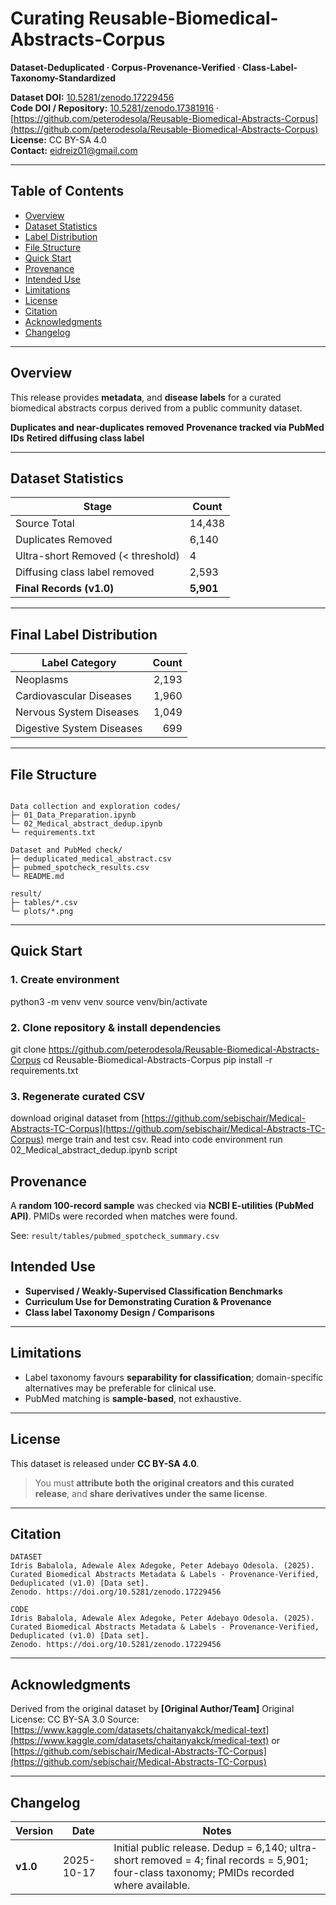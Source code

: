 # Curating Reusable-Biomedical-Abstracts-Corpus

**Dataset-Deduplicated · Corpus-Provenance-Verified · Class-Label-Taxonomy-Standardized**

**Dataset DOI:** [10.5281/zenodo.17229456](https://doi.org/10.5281/zenodo.17229456)  
**Code DOI / Repository:** [10.5281/zenodo.17381916](https://doi.org/10.5281/zenodo.17381916) · [https://github.com/peterodesola/Reusable-Biomedical-Abstracts-Corpus](https://github.com/peterodesola/Reusable-Biomedical-Abstracts-Corpus)  
**License:** CC BY-SA 4.0  
**Contact:** eidreiz01@gmail.com 

---

## Table of Contents

- [Overview](#Overview)
- [Dataset Statistics](#Dataset-Statistics)
- [Label Distribution](#Label-Distribution)
- [File Structure](#File-Structure)
- [Quick Start](#Quick-Start)
- [Provenance](#Provenance)
- [Intended Use](#Intended-Use)
- [Limitations](#Limitations)
- [License](#License)
- [Citation](#Citation)
- [Acknowledgments](#Acknowledgments)
- [Changelog](#Changelog)

---

## Overview

This release provides **metadata**, and **disease labels** for a curated biomedical abstracts corpus derived from a public community dataset.

 **Duplicates and near-duplicates removed** 
 **Provenance tracked via PubMed IDs** 
 **Retired diffusing class label**  

---

## Dataset Statistics

| Stage                                  | Count  |
|----------------------------------------|--------|
| Source Total                           | 14,438 |
| Duplicates Removed                     | 6,140  |
| Ultra-short Removed (< threshold)      | 4      |
| Diffusing class label removed          | 2,593  |
| **Final Records (v1.0)**               | **5,901** |

---

## Final Label Distribution

| Label Category              | Count |
|-----------------------------|------:|
| Neoplasms                   | 2,193 |
| Cardiovascular Diseases     | 1,960 |
| Nervous System Diseases     | 1,049 |
| Digestive System Diseases   | 699   |

---

## File Structure

```

Data collection and exploration codes/
├─ 01_Data_Preparation.ipynb       
└─ 02_Medical_abstract_dedup.ipynb        
└─ requirements.txt        

Dataset and PubMed check/
├─ deduplicated_medical_abstract.csv
├─ pubmed_spotcheck_results.csv
└─ README.md                 

result/
├─ tables/*.csv              
└─ plots/*.png               

```

---

## Quick Start


### 1. Create environment
python3 -m venv venv
source venv/bin/activate

### 2. Clone repository & install dependencies
git clone https://github.com/peterodesola/Reusable-Biomedical-Abstracts-Corpus
cd Reusable-Biomedical-Abstracts-Corpus
pip install -r requirements.txt

### 3. Regenerate curated CSV 
download original dataset from [https://github.com/sebischair/Medical-Abstracts-TC-Corpus](https://github.com/sebischair/Medical-Abstracts-TC-Corpus)
merge train and test csv. Read into code environment
run 02_Medical_abstract_dedup.ipynb script


## Provenance

A **random 100-record sample** was checked via **NCBI E-utilities (PubMed API)**. PMIDs were recorded when matches were found.

See: `result/tables/pubmed_spotcheck_summary.csv`


## Intended Use

* **Supervised / Weakly-Supervised Classification Benchmarks**
* **Curriculum Use for Demonstrating Curation & Provenance**
* **Class label Taxonomy Design / Comparisons**

---

## Limitations

* Label taxonomy favours **separability for classification**; domain-specific alternatives may be preferable for clinical use.
* PubMed matching is **sample-based**, not exhaustive.

---

## License

This dataset is released under **CC BY-SA 4.0**.

> You must **attribute both the original creators and this curated release**, and **share derivatives under the same license**.

---

## Citation

```
DATASET
Idris Babalola, Adewale Alex Adegoke, Peter Adebayo Odesola. (2025).
Curated Biomedical Abstracts Metadata & Labels - Provenance-Verified, Deduplicated (v1.0) [Data set].
Zenodo. https://doi.org/10.5281/zenodo.17229456

CODE
Idris Babalola, Adewale Alex Adegoke, Peter Adebayo Odesola. (2025).
Curated Biomedical Abstracts Metadata & Labels - Provenance-Verified, Deduplicated (v1.0) [Data set].
Zenodo. https://doi.org/10.5281/zenodo.17229456
```

---

## Acknowledgments

Derived from the original dataset by **[Original Author/Team]**
Original License: CC BY-SA 3.0
Source: [https://www.kaggle.com/datasets/chaitanyakck/medical-text](https://www.kaggle.com/datasets/chaitanyakck/medical-text) or [https://github.com/sebischair/Medical-Abstracts-TC-Corpus](https://github.com/sebischair/Medical-Abstracts-TC-Corpus)

---

## Changelog

| Version  | Date       | Notes                                                                                                                                       |
| -------- | ---------- | ------------------------------------------------------------------------------------------------------------------------------------------- |
| **v1.0** | 2025-10-17 | Initial public release. Dedup = 6,140; ultra-short removed = 4; final records = 5,901; four-class taxonomy; PMIDs recorded where available. |


```
